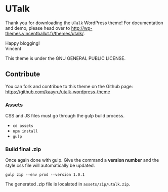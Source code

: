 UTalk
===


Thank you for downloading the `UTalk` WordPress theme! For documentation and demo, please head over to http://wp-themes.vincentballut.fr/themes/utalk/.

Happy blogging!<br />
Vincent

This theme is under the GNU GENERAL PUBLIC LICENSE.

## Contribute

You can fork and contribue to this theme on the Github page: https://github.com/kaayru/utalk-wordpress-theme


### Assets

CSS and JS files must go through the gulp build process.

* `cd assets`
* `npm install`
* `gulp`

### Build final .zip

Once again done with gulp. Give the command a **version number** and the style.css file will automatically be updated.

`gulp zip --env prod --version 1.0.1`

The generated .zip file is localated in `assets/zip/utalk.zip`.
